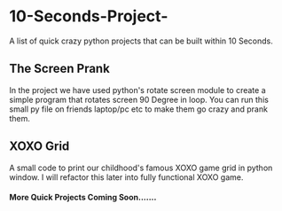# 10-Seconds-Project-
A list of quick crazy python projects that can be built within 10 Seconds.

## The Screen Prank
In the project we have used python's rotate screen module to create a simple program that rotates screen 90 Degree in loop.
You can run this small py file on friends laptop/pc etc to make them go crazy and prank them.

## XOXO Grid
A small code to print our childhood's famous XOXO game grid in python window. I will refactor this later into fully functional XOXO game.


#### More Quick Projects Coming Soon.......
